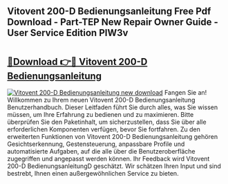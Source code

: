 ## Vitovent 200-D Bedienungsanleitung Free Pdf Download - Part-TEP New Repair Owner Guide - User Service Edition PIW3v

# <h2><a href="http://df34iyk.blite.top/?on=Vitovent+200-D+Bedienungsanleitung">🔗Download 👉🔴 Vitovent 200-D Bedienungsanleitung</a></h2>

[![Vitovent 200-D Bedienungsanleitung new download](https://i.imgur.com/lujVjoI.png)](http://df34iyk.blite.top/?on=Vitovent+200-D+Bedienungsanleitung)
Fangen Sie an! Willkommen zu Ihrem neuen Vitovent 200-D Bedienungsanleitung Benutzerhandbuch. Dieser Leitfaden führt Sie durch alles, was Sie wissen müssen, um Ihre Erfahrung zu bedienen und zu maximieren. Bitte überprüfen Sie den Paketinhalt, um sicherzustellen, dass Sie über alle erforderlichen Komponenten verfügen, bevor Sie fortfahren. Zu den erweiterten Funktionen von Vitovent 200-D Bedienungsanleitung gehören Gesichtserkennung, Gestensteuerung, anpassbare Profile und automatisierte Aufgaben, auf die alle über die Benutzeroberfläche zugegriffen und angepasst werden können. Ihr Feedback wird Vitovent 200-D BedienungsanleitungD geschätzt. Wir schätzen Ihren Input und sind bestrebt, Ihnen einen außergewöhnlichen Service zu bieten.
